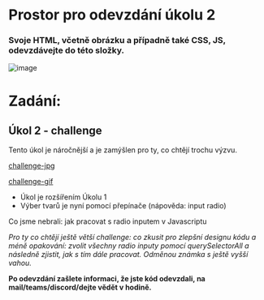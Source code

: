 # Prostor pro odevzdání úkolu 2

### Svoje HTML, včetně obrázku a případně také CSS, JS, odevzdávejte do této složky.

![image](https://github.com/JS-Trebesin/test-shapes-follow-up/assets/84028625/1202bf84-6f01-4ec9-afe4-9f4ce546b46a)


# Zadání:

## Úkol 2 - challenge

Tento úkol je náročnější a je zamýšlen pro ty, co chtějí trochu výzvu.

[challenge-jpg](https://github.com/JS-Trebesin/test-shapes-follow-up/assets/84028625/8107e2bb-1087-49d4-b504-545e47289f63)

[challenge-gif](https://github.com/JS-Trebesin/test-shapes-follow-up/assets/84028625/a7645aa0-b440-46db-852f-1d8fbde56e92)

- Úkol je rozšířením Úkolu 1
- Výber tvarů je nyní pomocí přepínače (nápověda: input radio)

Co jsme nebrali: jak pracovat s radio inputem v Javascriptu

*Pro ty co chtějí ještě větší challenge: co zkusit pro zlepšní designu kódu a méně opakování: zvolit všechny radio inputy pomocí querySelectorAll a následně zjistit, jak s tím dále pracovat. Odměnou známka s ještě vyšší vahou.*


**Po odevzdání zašlete informaci, že jste kód odevzdali, na mail/teams/discord/dejte vědět v hodině.**

